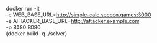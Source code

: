 docker run -it \
    -e WEB_BASE_URL=http://simple-calc.seccon.games:3000 \
    -e ATTACKER_BASE_URL=http://attacker.example.com \
    -p 8080:8080 \
    (docker build -q ./solver)